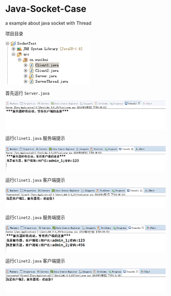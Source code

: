 # Java-Socket-Case
a example about java socket with Thread

项目目录

![项目目录](/photos/one.png)

首先运行 `Server.java`

![Server.java](/photos/two.PNG)

运行`Clinet1.java` 服务端提示

![Client1.java](/photos/three.png)

运行`Clinet1.java` 客户端提示

![Client1.java](/photos/four.png)

运行`Clinet2.java` 服务端提示

![Client2.java](/photos/five.png)

运行`Clinet2.java` 客户端提示

![Client2.java](/photos/six.png)
